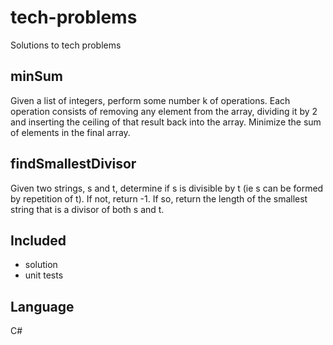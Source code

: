 # tech-problems
Solutions to tech problems

## minSum
Given a list of integers, perform some number k of operations. Each operation consists of removing any element from the array,
dividing it by 2 and inserting the ceiling of that result back into the array. 
Minimize the sum of elements in the final array.

## findSmallestDivisor
Given two strings, s and t, determine if s is divisible by t (ie s can be formed by repetition of t).
If not, return -1.
If so, return the length of the smallest string that is a divisor of both s and t.

## Included
- solution
- unit tests

## Language
C#